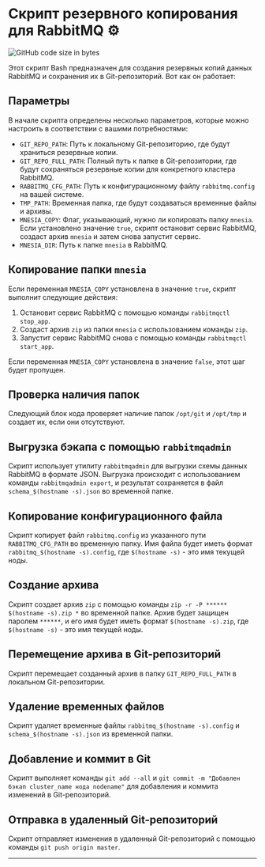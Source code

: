 # Скрипт резервного копирования для RabbitMQ ⚙️
![GitHub code size in bytes](https://img.shields.io/github/languages/code-size/iwizard7/rabbitmq_backup_script)

Этот скрипт Bash предназначен для создания резервных копий данных RabbitMQ и сохранения их в Git-репозиторий. Вот как он работает:

## Параметры

В начале скрипта определены несколько параметров, которые можно настроить в соответствии с вашими потребностями:

- `GIT_REPO_PATH`: Путь к локальному Git-репозиторию, где будут храниться резервные копии.
- `GIT_REPO_FULL_PATH`: Полный путь к папке в Git-репозитории, где будут сохраняться резервные копии для конкретного кластера RabbitMQ.
- `RABBITMQ_CFG_PATH`: Путь к конфигурационному файлу `rabbitmq.config` на вашей системе.
- `TMP_PATH`: Временная папка, где будут создаваться временные файлы и архивы.
- `MNESIA_COPY`: Флаг, указывающий, нужно ли копировать папку `mnesia`. Если установлено значение `true`, скрипт остановит сервис RabbitMQ, создаст архив `mnesia` и затем снова запустит сервис.
- `MNESIA_DIR`: Путь к папке `mnesia` в RabbitMQ.

## Копирование папки `mnesia`

Если переменная `MNESIA_COPY` установлена в значение `true`, скрипт выполнит следующие действия:

1. Остановит сервис RabbitMQ с помощью команды `rabbitmqctl stop_app`.
2. Создаст архив `zip` из папки `mnesia` с использованием команды `zip`.
3. Запустит сервис RabbitMQ снова с помощью команды `rabbitmqctl start_app`.

Если переменная `MNESIA_COPY` установлена в значение `false`, этот шаг будет пропущен.

## Проверка наличия папок

Следующий блок кода проверяет наличие папок `/opt/git` и `/opt/tmp` и создает их, если они отсутствуют.

## Выгрузка бэкапа с помощью `rabbitmqadmin`

Скрипт использует утилиту `rabbitmqadmin` для выгрузки схемы данных RabbitMQ в формате JSON. Выгрузка происходит с использованием команды `rabbitmqadmin export`, и результат сохраняется в файл `schema_$(hostname -s).json` во временной папке.

## Копирование конфигурационного файла

Скрипт копирует файл `rabbitmq.config` из указанного пути `RABBITMQ_CFG_PATH` во временную папку. Имя файла будет иметь формат `rabbitmq_$(hostname -s).config`, где `$(hostname -s)` - это имя текущей ноды.

## Создание архива

Скрипт создает архив `zip` с помощью команды `zip -r -P ****** $(hostname -s).zip *` во временной папке. Архив будет защищен паролем `******`, и его имя будет иметь формат `$(hostname -s).zip`, где `$(hostname -s)` - это имя текущей ноды.

## Перемещение архива в Git-репозиторий

Скрипт перемещает созданный архив в папку `GIT_REPO_FULL_PATH` в локальном Git-репозитории.

## Удаление временных файлов

Скрипт удаляет временные файлы `rabbitmq_$(hostname -s).config` и `schema_$(hostname -s).json` из временной папки.

## Добавление и коммит в Git

Скрипт выполняет команды `git add --all` и `git commit -m "Добавлен бэкап cluster_name нода nodename"` для добавления и коммита изменений в Git-репозиторий.

## Отправка в удаленный Git-репозиторий

Скрипт отправляет изменения в удаленный Git-репозиторий с помощью команды `git push origin master`.

---
